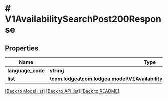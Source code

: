 # # V1AvailabilitySearchPost200Response

## Properties

Name | Type | Description | Notes
------------ | ------------- | ------------- | -------------
**language_code** | **string** |  | [optional]
**list** | [**\com.lodgea\com.lodgea.model\V1AvailabilitySearchPost200ResponseListInner[]**](V1AvailabilitySearchPost200ResponseListInner.md) |  | [optional]

[[Back to Model list]](../../README.md#models) [[Back to API list]](../../README.md#endpoints) [[Back to README]](../../README.md)
